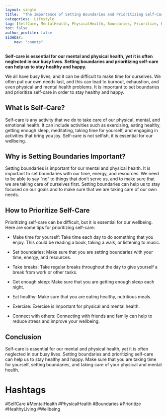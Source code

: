 ```yaml
---
layout: single
title:  "The Importance of Setting Boundaries and Prioritizing Self-Care"
categories:  Lifestyle
tag: [SelfCare, MentalHealth, PhysicalHealth, Boundaries, Prioritize, HealthyLiving, Wellbeing, ]
toc: false
author_profile: false
sidebar:
    nav: "counts"
---
```

    
**Self-care is essential for our mental and physical health, yet it is often neglected in our busy lives. Setting boundaries and prioritizing self-care can help us to stay healthy and happy.**

We all have busy lives, and it can be difficult to make time for ourselves. We often put our own needs last, and this can lead to burnout, exhaustion, and even physical and mental health problems. It is important to set boundaries and prioritize self-care in order to stay healthy and happy.

## What is Self-Care?

Self-care is any activity that we do to take care of our physical, mental, and emotional health. It can include activities such as exercising, eating healthy, getting enough sleep, meditating, taking time for yourself, and engaging in activities that bring you joy. Self-care is not selfish, it is essential for our wellbeing.

## Why is Setting Boundaries Important?

Setting boundaries is important for our mental and physical health. It is important to set boundaries with our time, energy, and resources. We need to be able to say “no” to things that don’t serve us, and to make sure that we are taking care of ourselves first. Setting boundaries can help us to stay focused on our goals and to make sure that we are taking care of our own needs.

## How to Prioritize Self-Care

Prioritizing self-care can be difficult, but it is essential for our wellbeing. Here are some tips for prioritizing self-care:

- Make time for yourself: Take time each day to do something that you enjoy. This could be reading a book, taking a walk, or listening to music.

- Set boundaries: Make sure that you are setting boundaries with your time, energy, and resources.

- Take breaks: Take regular breaks throughout the day to give yourself a break from work or other tasks.

- Get enough sleep: Make sure that you are getting enough sleep each night.

- Eat healthy: Make sure that you are eating healthy, nutritious meals.

- Exercise: Exercise is important for physical and mental health.

- Connect with others: Connecting with friends and family can help to reduce stress and improve your wellbeing.

## Conclusion

Self-care is essential for our mental and physical health, yet it is often neglected in our busy lives. Setting boundaries and prioritizing self-care can help us to stay healthy and happy. Make sure that you are taking time for yourself, setting boundaries, and taking care of your physical and mental health. 

# Hashtags

#SelfCare #MentalHealth #PhysicalHealth #Boundaries #Prioritize #HealthyLiving #Wellbeing